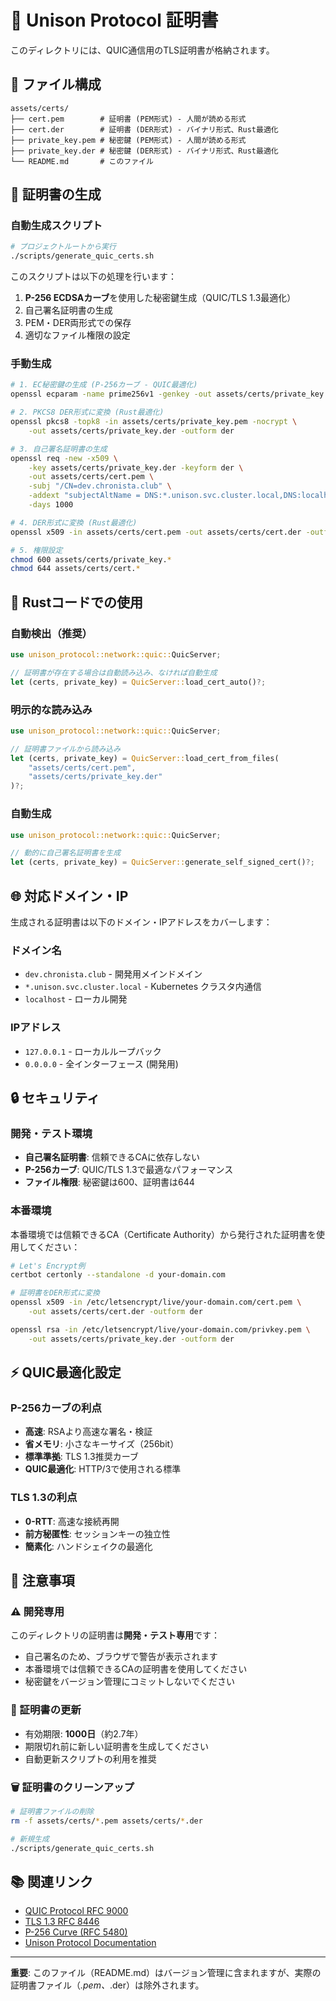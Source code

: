 # 🔐 Unison Protocol 証明書

このディレクトリには、QUIC通信用のTLS証明書が格納されます。

## 📁 ファイル構成

```
assets/certs/
├── cert.pem        # 証明書 (PEM形式) - 人間が読める形式
├── cert.der        # 証明書 (DER形式) - バイナリ形式、Rust最適化
├── private_key.pem # 秘密鍵 (PEM形式) - 人間が読める形式
├── private_key.der # 秘密鍵 (DER形式) - バイナリ形式、Rust最適化
└── README.md       # このファイル
```

## 🔑 証明書の生成

### 自動生成スクリプト

```bash
# プロジェクトルートから実行
./scripts/generate_quic_certs.sh
```

このスクリプトは以下の処理を行います：

1. **P-256 ECDSAカーブ**を使用した秘密鍵生成（QUIC/TLS 1.3最適化）
2. 自己署名証明書の生成
3. PEM・DER両形式での保存
4. 適切なファイル権限の設定

### 手動生成

```bash
# 1. EC秘密鍵の生成 (P-256カーブ - QUIC最適化)
openssl ecparam -name prime256v1 -genkey -out assets/certs/private_key.pem

# 2. PKCS8 DER形式に変換 (Rust最適化)
openssl pkcs8 -topk8 -in assets/certs/private_key.pem -nocrypt \
    -out assets/certs/private_key.der -outform der

# 3. 自己署名証明書の生成
openssl req -new -x509 \
    -key assets/certs/private_key.der -keyform der \
    -out assets/certs/cert.pem \
    -subj "/CN=dev.chronista.club" \
    -addext "subjectAltName = DNS:*.unison.svc.cluster.local,DNS:localhost,IP:0.0.0.0,IP:127.0.0.1" \
    -days 1000

# 4. DER形式に変換 (Rust最適化)
openssl x509 -in assets/certs/cert.pem -out assets/certs/cert.der -outform der

# 5. 権限設定
chmod 600 assets/certs/private_key.*
chmod 644 assets/certs/cert.*
```

## 🔧 Rustコードでの使用

### 自動検出（推奨）

```rust
use unison_protocol::network::quic::QuicServer;

// 証明書が存在する場合は自動読み込み、なければ自動生成
let (certs, private_key) = QuicServer::load_cert_auto()?;
```

### 明示的な読み込み

```rust
use unison_protocol::network::quic::QuicServer;

// 証明書ファイルから読み込み
let (certs, private_key) = QuicServer::load_cert_from_files(
    "assets/certs/cert.pem",
    "assets/certs/private_key.der"
)?;
```

### 自動生成

```rust
use unison_protocol::network::quic::QuicServer;

// 動的に自己署名証明書を生成
let (certs, private_key) = QuicServer::generate_self_signed_cert()?;
```

## 🌐 対応ドメイン・IP

生成される証明書は以下のドメイン・IPアドレスをカバーします：

### ドメイン名
- `dev.chronista.club` - 開発用メインドメイン
- `*.unison.svc.cluster.local` - Kubernetes クラスタ内通信
- `localhost` - ローカル開発

### IPアドレス
- `127.0.0.1` - ローカルループバック
- `0.0.0.0` - 全インターフェース (開発用)

## 🔒 セキュリティ

### 開発・テスト環境
- **自己署名証明書**: 信頼できるCAに依存しない
- **P-256カーブ**: QUIC/TLS 1.3で最適なパフォーマンス
- **ファイル権限**: 秘密鍵は600、証明書は644

### 本番環境
本番環境では信頼できるCA（Certificate Authority）から発行された証明書を使用してください：

```bash
# Let's Encrypt例
certbot certonly --standalone -d your-domain.com

# 証明書をDER形式に変換
openssl x509 -in /etc/letsencrypt/live/your-domain.com/cert.pem \
    -out assets/certs/cert.der -outform der

openssl rsa -in /etc/letsencrypt/live/your-domain.com/privkey.pem \
    -out assets/certs/private_key.der -outform der
```

## ⚡ QUIC最適化設定

### P-256カーブの利点
- **高速**: RSAより高速な署名・検証
- **省メモリ**: 小さなキーサイズ（256bit）
- **標準準拠**: TLS 1.3推奨カーブ
- **QUIC最適化**: HTTP/3で使用される標準

### TLS 1.3の利点
- **0-RTT**: 高速な接続再開
- **前方秘匿性**: セッションキーの独立性
- **簡素化**: ハンドシェイクの最適化

## 🚨 注意事項

### ⚠️ 開発専用
このディレクトリの証明書は**開発・テスト専用**です：

- 自己署名のため、ブラウザで警告が表示されます
- 本番環境では信頼できるCAの証明書を使用してください
- 秘密鍵をバージョン管理にコミットしないでください

### 🔄 証明書の更新
- 有効期限: **1000日**（約2.7年）
- 期限切れ前に新しい証明書を生成してください
- 自動更新スクリプトの利用を推奨

### 🗑️ 証明書のクリーンアップ

```bash
# 証明書ファイルの削除
rm -f assets/certs/*.pem assets/certs/*.der

# 新規生成
./scripts/generate_quic_certs.sh
```

## 📚 関連リンク

- [QUIC Protocol RFC 9000](https://tools.ietf.org/html/rfc9000)
- [TLS 1.3 RFC 8446](https://tools.ietf.org/html/rfc8446)
- [P-256 Curve (RFC 5480)](https://tools.ietf.org/html/rfc5480)
- [Unison Protocol Documentation](../../docs/)

---

**重要**: このファイル（README.md）はバージョン管理に含まれますが、実際の証明書ファイル（*.pem、*.der）は除外されます。